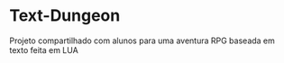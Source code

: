 # Text-Dungeon
Projeto compartilhado com alunos para uma aventura RPG baseada em texto feita em LUA
